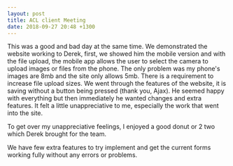 ```yaml
---
layout: post
title: ACL client Meeting
date: 2018-09-27 20:48 +1300
---
```

This was a good and bad day at the same time. We demonstrated the website working to Derek, first, we showed him the mobile version and with the file upload, the mobile app allows the user to select the camera to upload images or files from the phone. The only problem was my phone's images are 8mb and the site only allows 5mb. There is a requirement to increase file upload sizes. We went through the features of the website, it is saving without a button being pressed (thank you, Ajax). He seemed happy with everything but then immediately he wanted changes and extra features. It felt a little unappreciative to me, especially the work that went into the site.

To get over my unappreciative feelings, I enjoyed a good donut or 2 two which Derek brought for the team. 

We have few extra features to try implement and get the current forms working fully without any errors or problems.  
